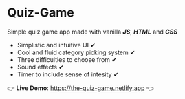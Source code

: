# Quiz-Game
Simple quiz game app made with vanilla ___JS___, ___HTML___ and ___CSS___

* Simplistic and intuitive UI ✔
* Cool and fluid category picking system ✔
* Three difficulties to choose from ✔
* Sound effects ✔
* Timer to include sense of intesity ✔

👉 __Live Demo__: https://the-quiz-game.netlify.app 👈
